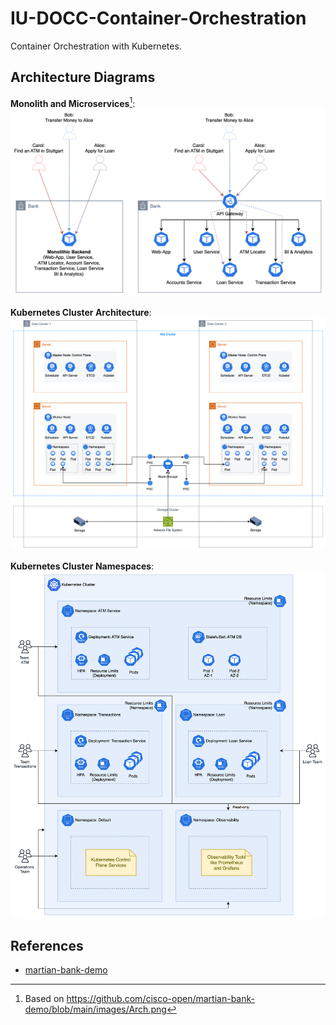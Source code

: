 # IU-DOCC-Container-Orchestration

Container Orchestration with Kubernetes.

## Architecture Diagrams

**Monolith and Microservices**[^1]:
![Monolith and Microservices](diagrams/monolith-and-microservices.svg)

**Kubernetes Cluster Architecture**:
![Kubernetes Cluster Architecture](diagrams/cluster-architecture.svg)

**Kubernetes Cluster Namespaces**:
![Cluster Namespaces](diagrams/cluster-namespaces.svg)

## References

- [martian-bank-demo](https://github.com/cisco-open/martian-bank-demo)

[^1]: Based on https://github.com/cisco-open/martian-bank-demo/blob/main/images/Arch.png
